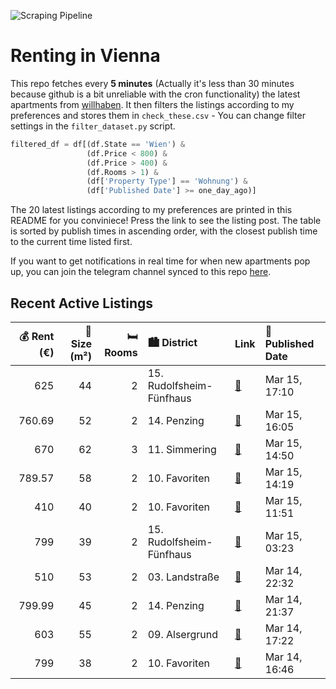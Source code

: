 ![Scraping Pipeline](https://github.com/AthomsG/renting-in-vienna/actions/workflows/run_pipeline.yml/badge.svg)


# Renting in Vienna

This repo fetches every **5 minutes** (Actually it's less than 30 minutes because github is a bit unreliable with the cron functionality) the latest apartments from [willhaben](https://www.willhaben.at/).
It then filters the listings according to my preferences and stores them in `check_these.csv` - You can change filter settings in the `filter_dataset.py` script.

```python
filtered_df = df[(df.State == 'Wien') & 
                 (df.Price < 800) &
                 (df.Price > 400) &
                 (df.Rooms > 1) &
                 (df['Property Type'] == 'Wohnung') &
                 (df['Published Date'] >= one_day_ago)]
```

The 20 latest listings according to my preferences are printed in this README for you conviniece! Press the link to see the listing post.
The table is sorted by publish times in ascending order, with the closest publish time to the current time listed first.

If you want to get notifications in real time for when new apartments pop up, you can join the telegram channel synced to this repo [here](https://t.me/+1HPAYOf5BSsyNTlk).

## Recent Active Listings

|   💰 Rent (€) |   📏 Size (m²) |   🛏️ Rooms | 🏙️ District              | Link                                                                                                                                                                                                | 📅 Published Date   |
|-------------:|--------------:|-----------:|:-------------------------|:----------------------------------------------------------------------------------------------------------------------------------------------------------------------------------------------------|:-------------------|
|       625    |            44 |          2 | 15. Rudolfsheim-Fünfhaus | [🔗](https://www.willhaben.at/iad/immobilien/d/mietwohnungen/wien/wien-1150-rudolfsheim-f%C3%BCnfhaus/%28reserviert%29-n%C3%A4he-sch%C3%B6nbrunn-&-johnstrasse-sonnige-whg-1861408163/)              | Mar 15, 17:10      |
|       760.69 |            52 |          2 | 14. Penzing              | [🔗](https://www.willhaben.at/iad/immobilien/d/mietwohnungen/wien/wien-1140-penzing/2-zi.-wohnung-mit-balkon-1264930854/)                                                                            | Mar 15, 16:05      |
|       670    |            62 |          3 | 11. Simmering            | [🔗](https://www.willhaben.at/iad/immobilien/d/mietwohnungen/wien/wien-1110-simmering/gemeindewohnung-in-1110-wien-direktvergabe-weiterzugeben--wiener-wohnen-vormerkschein-1652350055/)             | Mar 15, 14:50      |
|       789.57 |            58 |          2 | 10. Favoriten            | [🔗](https://www.willhaben.at/iad/immobilien/d/mietwohnungen/wien/wien-1100-favoriten/komfortable-2-zimmer-wohnung-999418479/)                                                                       | Mar 15, 14:19      |
|       410    |            40 |          2 | 10. Favoriten            | [🔗](https://www.willhaben.at/iad/immobilien/d/mietwohnungen/wien/wien-1100-favoriten/direktvergabe-wiener-wohnen-wohnung-1444248631/)                                                               | Mar 15, 11:51      |
|       799    |            39 |          2 | 15. Rudolfsheim-Fünfhaus | [🔗](https://www.willhaben.at/iad/immobilien/d/mietwohnungen/wien/wien-1150-rudolfsheim-f%C3%BCnfhaus/h%C3%BCbsche-2-zimmerwohnung-mit-sonnigem-balkon-n%C3%A4he-u4-l%C3%A4ngenfeldgasse-876486342/) | Mar 15, 03:23      |
|       510    |            53 |          2 | 03. Landstraße           | [🔗](https://www.willhaben.at/iad/immobilien/d/mietwohnungen/wien/wien-1030-landstra%C3%9Fe/gemeindewohnung-direktvergabe-mit-vormerkschein-bis-31.12.24-1938160223/)                                | Mar 14, 22:32      |
|       799.99 |            45 |          2 | 14. Penzing              | [🔗](https://www.willhaben.at/iad/immobilien/d/mietwohnungen/wien/wien-1140-penzing/schlosspark-sch%C3%B6nbrunn-%7C-u4-hietzing-%7C-s%C3%BCd-ausrichtung-2132762659/)                                | Mar 14, 21:37      |
|       603    |            55 |          2 | 09. Alsergrund           | [🔗](https://www.willhaben.at/iad/immobilien/d/mietwohnungen/wien/wien-1090-alsergrund/1090:-55m%C2%B2-altbau-befr.-603---%3B-hwb-1552-489782661/)                                                   | Mar 14, 17:22      |
|       799    |            38 |          2 | 10. Favoriten            | [🔗](https://www.willhaben.at/iad/immobilien/d/mietwohnungen/wien/wien-1100-favoriten/1100-wien---wohnen-am-erlachpark---6ter-liftstock---garagenplatz-inklusive-1331806037/)                        | Mar 14, 16:46      |
